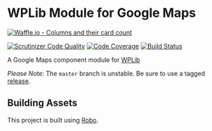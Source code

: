 # WPLib Module for Google Maps
[![Waffle.io - Columns and their card count](https://badge.waffle.io/clubdeuce/wplib-olm-google-maps.svg?columns=all)](https://waffle.io/clubdeuce/wplib-olm-google-maps)

[![Scrutinizer Code Quality](https://scrutinizer-ci.com/g/clubdeuce/wplib-olm-google-maps/badges/quality-score.png?b=master)](https://scrutinizer-ci.com/g/clubdeuce/wplib-olm-google-maps/?branch=master)
[![Code Coverage](https://scrutinizer-ci.com/g/clubdeuce/wplib-olm-google-maps/badges/coverage.png?b=master)](https://scrutinizer-ci.com/g/clubdeuce/wplib-olm-google-maps/?branch=master)
[![Build Status](https://travis-ci.org/clubdeuce/wplib-olm-google-maps.svg?branch=master)](https://travis-ci.org/clubdeuce/wplib-olm-google-maps)

A Google Maps component module for [WPLib](https://github.com/wplib/wplib)

_*Please Note*_: The `master` branch is unstable. Be sure to use a tagged [release](https://github.com/clubdeuce/wplib-olm-google-maps/releases).

## Building Assets
This project is built using [Robo](https://robo.li).
